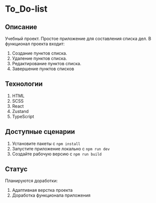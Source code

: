 # To_Do-list

## Описание
Учебный проект. Простое приложение для составления списка дел. В функционал проекта входит:

1. Создание пунктов списка.
2. Удаление пунктов списка.
3. Редактирование пунктов списка.
4. Завершение пунктов списков

## Технологии 
1. HTML
2. SСSS
3. React
4. Zustand
5. TypeScript

## Доступные сценарии
1. Установите пакеты с `npm install`
2. Запустите приложение локально с `npm run dev`
3. Создайте рабочую версию с `npm run build`

## Статус
Планируются доработки:
1. Адаптивная верстка проекта
2. Доработка функционала приложения

